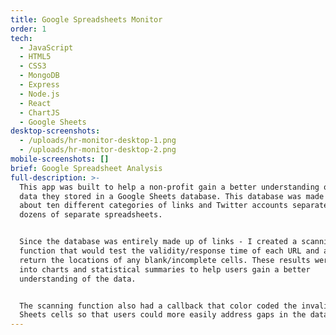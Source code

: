 ```yaml
---
title: Google Spreadsheets Monitor
order: 1
tech:
  - JavaScript
  - HTML5
  - CSS3
  - MongoDB
  - Express
  - Node.js
  - React
  - ChartJS
  - Google Sheets
desktop-screenshots:
  - /uploads/hr-monitor-desktop-1.png
  - /uploads/hr-monitor-desktop-2.png
mobile-screenshots: []
brief: Google Spreadsheet Analysis
full-description: >-
  This app was built to help a non-profit gain a better understanding of the
  data they stored in a Google Sheets database. This database was made up of
  about ten different categories of links and Twitter accounts separated by
  dozens of separate spreadsheets. 


  Since the database was entirely made up of links - I created a scanning
  function that would test the validity/response time of each URL and also
  return the locations of any blank/incomplete cells. These results were fed
  into charts and statistical summaries to help users gain a better
  understanding of the data. 


  The scanning function also had a callback that color coded the invalid Google
  Sheets cells so that users could more easily address gaps in the data.
---
```


